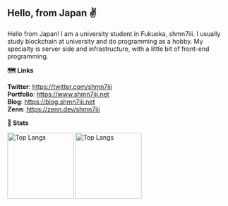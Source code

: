 ## Hello, from Japan ✌️
Hello from Japan! I am a university student in Fukuoka, shmn7iii. I usually study blockchain at university and do programming as a hobby. My specialty is server side and infrastructure, with a little bit of front-end programming.

**🗺️ Links**

**Twitter**: https://twitter.com/shmn7iii  
**Portfolio**: https://www.shmn7iii.net  
**Blog**: https://blog.shmn7iii.net  
**Zenn**: https://zenn.dev/shmn7iii  

**👾 Stats**

<p align=left>
  <img alt="Top Langs" height="150px" src="https://github-readme-stats.vercel.app/api?username=shmn7iii&hide=stars&count_private=true&show_icons=true&theme=graywhite" />
  <img alt="Top Langs" height="150px" src="https://github-readme-stats.vercel.app/api/top-langs/?username=shmn7iii&layout=compact&langs_count=4&hide=markdown,html&theme=graywhite" />
</p>
